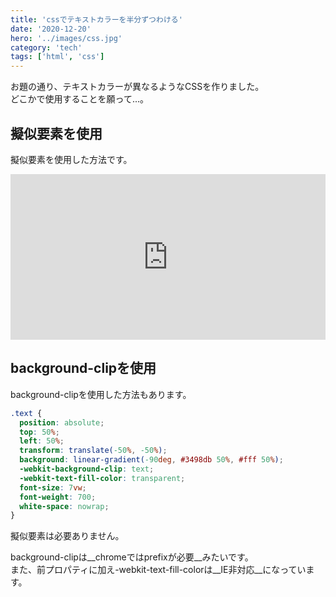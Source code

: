 ```yaml
---
title: 'cssでテキストカラーを半分ずつわける'
date: '2020-12-20'
hero: '../images/css.jpg'
category: 'tech'
tags: ['html', 'css']
---
```


お題の通り、テキストカラーが異なるようなCSSを作りました。  
どこかで使用することを願って...。

## 擬似要素を使用
擬似要素を使用した方法です。

<iframe height="265" style="width: 100%;" scrolling="no" title="text-color-split" src="https://codepen.io/g-logic24/embed/zYqLpxy?height=265&theme-id=light&default-tab=css,result" frameborder="no" loading="lazy" allowtransparency="true" allowfullscreen="true">
  See the Pen <a href='https://codepen.io/g-logic24/pen/zYqLpxy'>text-color-split</a> by iwata
  (<a href='https://codepen.io/g-logic24'>@g-logic24</a>) on <a href='https://codepen.io'>CodePen</a>.
</iframe>

## background-clipを使用
background-clipを使用した方法もあります。

```css
.text {
  position: absolute;
  top: 50%;
  left: 50%;
  transform: translate(-50%, -50%);
  background: linear-gradient(-90deg, #3498db 50%, #fff 50%);
  -webkit-background-clip: text;
  -webkit-text-fill-color: transparent;
  font-size: 7vw;
  font-weight: 700;
  white-space: nowrap;
}
```
擬似要素は必要ありません。

background-clipは__chromeではprefixが必要__みたいです。  
また、前プロパティに加え-webkit-text-fill-colorは__IE非対応__になっています。
